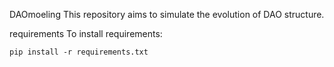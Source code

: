 DAOmoeling
This repository aims to simulate the evolution of DAO structure.

requirements
To install requirements:
```setup
pip install -r requirements.txt
```
